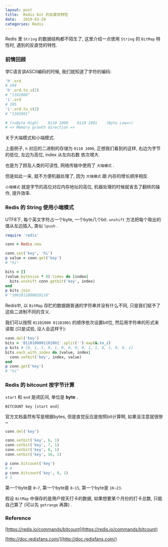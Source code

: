 ```yaml
---
layout: post
title:  Redis bit 的反直觉特性
date:   2019-03-29
categories: Redis
---
```


Redis 里 `String` 的数据结构都不陌生了, 这里介绍一点使用 `String` 的 `BitMap` 特性时, 遇到的反直觉的特性.

### 前情回顾

学C语言讲ASCII编码的时候, 我们就知道了字符的编码:
 
 ```ruby
'h'.ord
# 104
'h'.ord.to_s(2)
# "1101000"
'i'.ord
# 105
'i'.ord.to_s(2)
# "1101001"

# (<=Byte High)    0110 1000    0110 1001    (Byte Low=>)
# => Memory growth direction =>  
```

关于大端模式和小端模式.

上面例子, `h` 对应的二进制的存储为 `0110 1000`, 正想我们看到的这样, 右边为字节的低位, 左边为高位, index 从左向右数 依次增大.

也是为了顾及人类的可读性, 网络传输中使用了 `大端模式` .

但是如此一来, 就不方便机器处理了, 因为 `大端模式` 跟 内存的增长顺序相反. 

`小端模式` 就是字节的高位对应内存地址的高位, 机器处理的时候就省去了翻转的操作, 提升效率.

### Redis 的 String 使用小端模式

UTF8下, 每个英文字符占一个byte, 一个byte八个bit. `unshift` 方法把每个取出的值从左边插入, 类似 `lpush` .

```ruby
require 'redis'

conn = Redis.new

conn.set('key', 'hi')
p value = conn.get('key')
# "hi"

bits = []
(value.bytesize * 8).times do |index|
  bits.unshift conn.getbit('key', index)
end
p bits.join
# "1001011000010110"
```

Redis中, 以 `BitMap` 存贮的数据跟普通的字符串并没有什么不同, 只是我们赋予了这些二进制不同的含义.

我们可以按照 `01101000 01101001` 的顺序依次设置bit位, 然后用字符串的形式来读取 (只是试验, 没人会这样干):

```ruby
conn.del('key')
bits = '0110100001101001'.split('').map(&:to_i)
p bits # [0, 1, 1, 0, 1, 0, 0, 0, 0, 1, 1, 0, 1, 0, 0, 1]
bits.each_with_index do |value, index|
  conn.setbit('key', index, value)
end
p conn.get('key')
# "hi"
```

### Redis 的 bitcount 按字节计算

`start` 和 `end` 是闭区间, 单位是 **byte** . 

```text
BITCOUNT key [start end]
```

官方文档虽然有写是根据bytes, 但是直觉反应是按照bit计算啊, 如果没注意就很惨 ~

```ruby
conn.del('key')

conn.setbit('key', 6, 1)
conn.setbit('key', 7, 1)
conn.setbit('key', 8, 1)
conn.setbit('key', 16, 1)

p conn.bitcount('key')
# 4
p conn.bitcount('key', 0, 1)
# 3
```

第一个byte是 `0~7`,
第一个byte是 `8~15`,
第一个byte是 `16~23`.

假设 `BitMap` 中保存的是用户按天打卡的数据, 如果想要某个月份的打卡总数, 只能自己算了 (可以先 `getrange` 再算) .

### Reference

[https://redis.io/commands/bitcount](https://redis.io/commands/bitcount)

[http://doc.redisfans.com/](http://doc.redisfans.com/) 